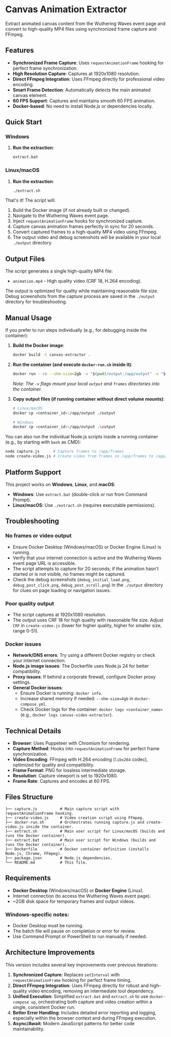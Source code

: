 # Canvas Animation Extractor

Extract animated canvas content from the Wuthering Waves event page and convert to high-quality MP4 files using synchronized frame capture and FFmpeg.

## Features

- **Synchronized Frame Capture**: Uses `requestAnimationFrame` hooking for perfect frame synchronization.
- **High Resolution Capture**: Captures at 1920x1080 resolution.
- **Direct FFmpeg Integration**: Uses FFmpeg directly for professional video encoding.
- **Smart Frame Detection**: Automatically detects the main animated canvas element.
- **60 FPS Support**: Captures and maintains smooth 60 FPS animation.
- **Docker-based**: No need to install Node.js or dependencies locally.

## Quick Start

### Windows
1. **Run the extraction**:
   ```cmd
   extract.bat
   ```

### Linux/macOS
1. **Run the extraction**:
   ```bash
   ./extract.sh
   ```

That's it! The script will:
1. Build the Docker image (if not already built or changed).
2. Navigate to the Wuthering Waves event page.
3. Inject `requestAnimationFrame` hooks for synchronized capture.
4. Capture canvas animation frames perfectly in sync for 20 seconds.
5. Convert captured frames to a high-quality MP4 video using FFmpeg.
6. The output video and debug screenshots will be available in your local `./output` directory.

## Output Files

The script generates a single high-quality MP4 file:

- `animation.mp4` - High quality video (CRF 18, H.264 encoding).

The output is optimized for quality while maintaining reasonable file size. Debug screenshots from the capture process are saved in the `./output` directory for troubleshooting.

## Manual Usage

If you prefer to run steps individually (e.g., for debugging inside the container):

1. **Build the Docker image**:
   ```bash
   docker build -t canvas-extractor .
   ```

2. **Run the container (and execute `docker-run.sh` inside it)**:
   ```bash
   docker run --rm --shm-size=2gb -v "$(pwd)/output:/app/output" -v "$(pwd)/frames:/app/frames" canvas-extractor
   ```
   *Note: The `-v` flags mount your local `output` and `frames` directories into the container.*

3. **Copy output files (if running container without direct volume mounts)**:
   ```bash
   # Linux/macOS
   docker cp <container_id>:/app/output ./output
   
   # Windows
   docker cp <container_id>:/app/output .\output
   ```

You can also run the individual Node.js scripts inside a running container (e.g., by starting with `bash` as CMD):
```bash
node capture.js      # Capture frames to /app/frames
node create-video.js # Create video from frames in /app/frames to /app/output
```

## Platform Support

This project works on **Windows**, **Linux**, and **macOS**:

- **Windows**: Use `extract.bat` (double-click or run from Command Prompt).
- **Linux/macOS**: Use `./extract.sh` (requires executable permissions).

## Troubleshooting

### No frames or video output
- Ensure Docker Desktop (Windows/macOS) or Docker Engine (Linux) is running.
- Verify that your internet connection is active and the Wuthering Waves event page URL is accessible.
- The script attempts to capture for 20 seconds; if the animation hasn't started or is not visible, no frames might be captured.
- Check the debug screenshots (`debug_initial_load.png`, `debug_post_click.png`, `debug_post_scroll.png`) in the `./output` directory for clues on page loading or navigation issues.

### Poor quality output
- The script captures at 1920x1080 resolution.
- The output uses CRF 18 for high quality with reasonable file size. Adjust `CRF` in `create-video.js` (lower for higher quality, higher for smaller size, range 0-51).

### Docker issues
- **Network/DNS errors**: Try using a different Docker registry or check your internet connection.
- **Node.js image issues**: The Dockerfile uses Node.js 24 for better compatibility.
- **Proxy issues**: If behind a corporate firewall, configure Docker proxy settings.
- **General Docker issues**:
    - Ensure Docker is running: `docker info`.
    - Increase shared memory if needed: `--shm-size=4gb` in `docker-compose.yml`.
    - Check Docker logs for the container: `docker logs <container_name>` (e.g., `docker logs canvas-video-extractor`).

## Technical Details

- **Browser**: Uses Puppeteer with Chromium for rendering.
- **Capture Method**: Hooks into `requestAnimationFrame` for perfect frame synchronization.
- **Video Encoding**: FFmpeg with H.264 encoding (`libx264` codec), optimized for quality and compatibility.
- **Frame Format**: PNG for lossless intermediate storage.
- **Resolution**: Capture viewport is set to 1920x1080.
- **Frame Rate**: Captures and encodes at 60 FPS.

## Files Structure

```
├── capture.js          # Main capture script with requestAnimationFrame hooking.
├── create-video.js     # Video creation script using FFmpeg.
├── docker-run.sh       # Orchestrates running capture.js and create-video.js inside the container.
├── extract.sh          # Main user script for Linux/macOS (builds and runs the Docker container).
├── extract.bat         # Main user script for Windows (builds and runs the Docker container).
├── Dockerfile          # Docker container definition (installs Node.js, Chrome, FFmpeg).
├── package.json        # Node.js dependencies.
└── README.md           # This file.
```

## Requirements

- **Docker Desktop** (Windows/macOS) or **Docker Engine** (Linux).
- Internet connection (to access the Wuthering Waves event page).
- ~2GB disk space for temporary frames and output videos.

### Windows-specific notes:
- Docker Desktop must be running.
- The batch file will pause on completion or error for review.
- Use Command Prompt or PowerShell to run manually if needed.

## Architecture Improvements

This version includes several key improvements over previous iterations:

1.  **Synchronized Capture**: Replaces `setInterval` with `requestAnimationFrame` hooking for perfect frame timing.
2.  **Direct FFmpeg Integration**: Uses FFmpeg directly for robust and high-quality video encoding, removing an intermediate tool dependency.
3.  **Unified Execution**: Simplified `extract.bat` and `extract.sh` to use `docker-compose up`, orchestrating both capture and video creation within a single, consistent Docker run.
4.  **Better Error Handling**: Includes detailed error reporting and logging, especially within the browser context and during FFmpeg execution.
5.  **Async/Await**: Modern JavaScript patterns for better code maintainability.